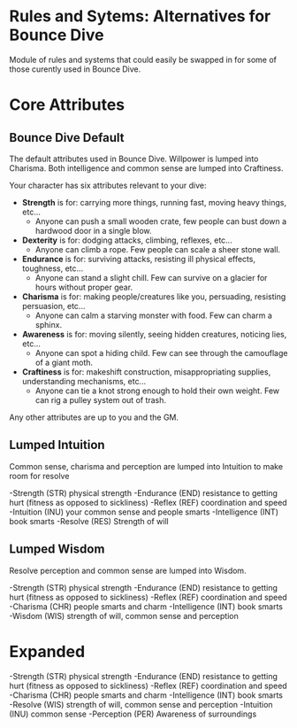 # Rules and Sytems: Alternatives for Bounce Dive

Module of rules and systems that could easily be swapped in for some of those curently used in Bounce Dive.

# Core Attributes
## Bounce Dive Default
The default attributes used in Bounce Dive. Willpower is lumped into Charisma. Both intelligence and common sense are lumped into Craftiness.

<!---Slot_Name: "Bounce_Dive_Default_Six.Attributes", Original-->
Your character has six attributes relevant to your dive:

- **Strength** is for: carrying more things, running fast, moving heavy things, etc...
  - Anyone can push a small wooden crate, few people can bust down a hardwood door in a single blow.
- **Dexterity** is for: dodging attacks, climbing, reflexes, etc...
  - Anyone can climb a rope. Few people can scale a sheer stone wall.
- **Endurance** is for: surviving attacks, resisting ill physical effects, toughness, etc...
  - Anyone can stand a slight chill. Few can survive on a glacier for hours without proper gear.
- **Charisma** is for: making people/creatures like you, persuading, resisting persuasion, etc...
  - Anyone can calm a starving monster with food. Few can charm a sphinx.
- **Awareness** is for: moving silently, seeing hidden creatures, noticing lies, etc...
  - Anyone can spot a hiding child. Few can see through the camouflage of a giant moth.
- **Craftiness** is for: makeshift construction, misappropriating supplies, understanding mechanisms, etc...
  - Anyone can tie a knot strong enough to hold their own weight. Few can rig a pulley system out of trash. 

Any other attributes are up to you and the GM.

<!---/Slot_Name: "Bounce_Dive_Default_Six.Attributes"-->

## Lumped Intuition
Common sense, charisma and perception are lumped into Intuition to make room for resolve

-Strength 	(STR) 	physical strength
-Endurance 	(END) 	resistance to getting hurt (fitness as opposed to sickliness)
-Reflex 		(REF)	coordination and speed
-Intuition 	(INU)	your common sense and people smarts
-Intelligence	(INT)	book smarts
-Resolve		(RES)	Strength of will

## Lumped Wisdom
Resolve perception and common sense are lumped into Wisdom.

-Strength 	(STR) 	physical strength
-Endurance 	(END) 	resistance to getting hurt (fitness as opposed to sickliness)
-Reflex 		(REF)	coordination and speed
-Charisma 	(CHR)	people smarts and charm
-Intelligence	(INT)	book smarts
-Wisdom		(WIS)	strength of will, common sense and perception

# Expanded

-Strength  (STR)  physical strength
-Endurance  (END)  resistance to getting hurt (fitness as opposed to sickliness)
-Reflex   (REF) coordination and speed
-Charisma  (CHR) people smarts and charm
-Intelligence (INT) book smarts
-Resolve (WIS) strength of will, common sense and perception
-Intuition  (INU) common sense
-Perception  (PER) Awareness of surroundings


